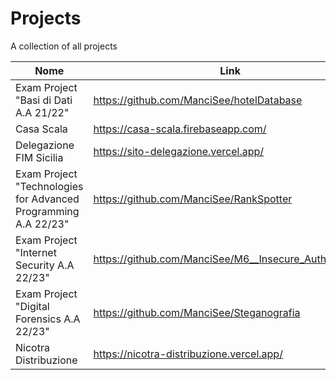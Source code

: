 # Projects
A collection of all projects 

Nome | Link
---- | ----
Exam Project "Basi di Dati A.A 21/22" | https://github.com/ManciSee/hotelDatabase
Casa Scala | https://casa-scala.firebaseapp.com/
Delegazione FIM Sicilia | https://sito-delegazione.vercel.app/
Exam Project "Technologies for Advanced Programming A.A 22/23" | https://github.com/ManciSee/RankSpotter
Exam Project "Internet Security A.A 22/23"| https://github.com/ManciSee/M6__Insecure_Authorization
Exam Project "Digital Forensics A.A 22/23" | https://github.com/ManciSee/Steganografia
Nicotra Distribuzione | https://nicotra-distribuzione.vercel.app/
